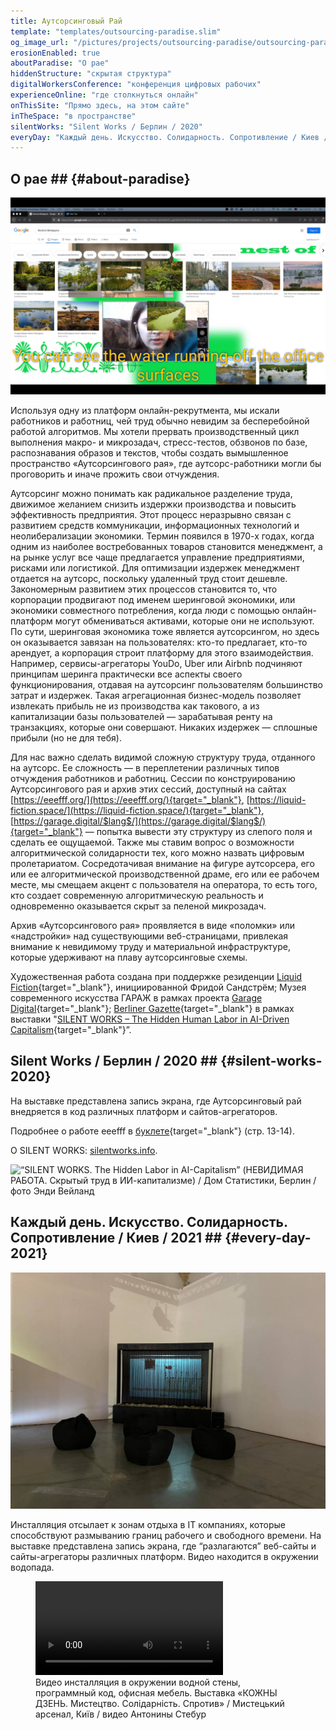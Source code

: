 ```yaml
---
title: Аутсорсинговый Рай
template: "templates/outsourcing-paradise.slim" 
og_image_url: "/pictures/projects/outsourcing-paradise/outsourcing-paradise-02.png"
erosionEnabled: true
aboutParadise: "О рае"
hiddenStructure: "скрытая структура"
digitalWorkersConference: "конференция цифровых рабочих"
experienceOnline: "где столкнуться онлайн"
onThisSite: "Прямо здесь, на этом сайте"
inTheSpace: "в пространстве"
silentWorks: "Silent Works / Берлин / 2020"
everyDay: "Каждый день. Искусство. Солидарность. Сопротивление / Киев / 2021"
---
```


## О рае ## {#about-paradise}

![Разложенный интерфейс. Скриншот](/pictures/projects/outsourcing-paradise/outsourcing-paradise-02.png)

Используя одну из платформ онлайн-рекрутмента, мы искали работников и работниц, чей труд обычно невидим за бесперебойной работой алгоритмов. Мы хотели прервать производственный цикл выполнения макро- и микрозадач, стресс-тестов, обзвонов по базе, распознавания образов и текстов, чтобы создать вымышленное пространство «Аутсорсингового рая», где аутсорс-работники могли бы проговорить и иначе прожить свои отчуждения.

Аутсорсинг можно понимать как радикальное разделение труда, движимое желанием снизить издержки производства и повысить эффективность предприятия. Этот процесс неразрывно связан с развитием средств коммуникации, информационных технологий и неолиберализации экономики. Термин появился в 1970-х годах, когда одним из наиболее востребованных товаров становится менеджмент, а на рынке услуг все чаще предлагается управление предприятиями, рисками или логистикой. Для оптимизации издержек менеджмент отдается на аутсорс, поскольку удаленный труд стоит дешевле. Закономерным развитием этих процессов становится то, что корпорации продвигают под именем шеринговой экономики, или экономики совместного потребления, когда люди с помощью онлайн-платформ могут обмениваться активами, которые они не используют. По сути, шеринговая экономика тоже является аутсорсингом, но здесь он оказывается завязан на пользователях: кто-то предлагает, кто-то арендует, а корпорация строит платформу для этого взаимодействия. Например, сервисы-агрегаторы YouDo, Uber или Airbnb подчиняют принципам шеринга практически все аспекты своего функционирования, отдавая на аутсорсинг пользователям большинство затрат и издержек. Такая агрегационная бизнес-модель позволяет извлекать прибыль не из производства как такового, а из капитализации базы пользователей — зарабатывая ренту на транзакциях, которые они совершают. Никаких издержек — сплошные прибыли (но не для тебя).

Для нас важно сделать видимой сложную структуру труда, отданного на аутсорс. Ее сложность — в переплетении различных типов отчуждения работников и работниц. Сессии по конструированию Аутсорсингового рая и архив этих сессий, доступный на сайтах [https://eeefff.org/](https://eeefff.org/){target="_blank"}, [https://liquid-fiction.space/](https://liquid-fiction.space/){target="_blank"}, [https://garage.digital/$lang$/](https://garage.digital/$lang$/){target="_blank"} — попытка вывести эту структуру из слепого поля и сделать ее ощущаемой. Также мы ставим вопрос о возможности алгоритмической солидарности тех, кого можно назвать цифровым пролетариатом. Сосредотачивая внимание на фигуре аутсорсера, его или ее алгоритмической производственной драме, его или ее рабочем месте, мы смещаем акцент с пользователя на оператора, то есть того, кто создает современную алгоритмическую реальность и одновременно оказывается скрыт за пеленой микрозадач.

Архив «Аутсорсингового рая» проявляется в виде «поломки» или «надстройки» над существующими веб-страницами, привлекая внимание к невидимому труду и материальной инфраструктуре, которые удерживают на плаву аутсорсинговые схемы.

Художественная работа создана при поддержке резиденции [Liquid Fiction](https://liquid-fiction.space/){target="_blank"}, инициированной Фридой Сандстрём; Музея современного искусства ГАРАЖ в рамках проекта [Garage Digital](https://garage.digital/$lang$/){target="_blank"}; [Berliner Gazette](https://berlinergazette.de/){target="_blank"} в рамках выставки "[SILENT WORKS – The Hidden Human Labor in AI-Driven Capitalism](https://silentworks.info){target="_blank"}”. 

## Silent Works / Берлин / 2020 ## {#silent-works-2020}

На выставке представлена запись экрана, где Аутсорсинговый рай внедряется в код различных платформ и сайтов-агрегаторов. 

Подробнее о работе eeefff в [буклете](https://berlinergazette.de/wp-content/uploads/SILENT-WORKS_Reader.pdf){target="_blank"} (стр. 13-14).

О SILENT WORKS: [silentworks.info](https://silentworks.info).

![“SILENT WORKS. The Hidden Labor in AI-Capitalism” (НЕВИДИМАЯ РАБОТА. Скрытый труд в ИИ-капитализме) / Дом Статистики, Берлин / фото Энди Вейланд](/pictures/projects/outsourcing-paradise/outsourcing-paradise-01.jpg)

## Каждый день. Искусство. Солидарность. Сопротивление / Киев / 2021 ## {#every-day-2021}

![Видео инсталляция  в окружении водной стены, программный код, офисная мебель. Выставка «КОЖНЫ ДЗЕНЬ. Мистецтво. Солідарність. Спротив» / Мистецький арсенал, Київ / фото Антонины Стебур](/pictures/projects/outsourcing-paradise/outsourcing-paradise-03.jpg)

Инсталляция отсылает к зонам отдыха в IT компаниях, которые способствуют размыванию границ рабочего и свободного времени. На выставке представлена запись экрана, где “разлагаются” веб-сайты и сайты-агрегаторы различных платформ. Видео находится в окружении водопада. 

<figure><video controls="true" loop="true"><source src="/pictures/projects/outsourcing-paradise/outsourcing-paradise-04.mp4" type="video/mp4"></video><figcaption>Видео инсталляция  в окружении водной стены, программный код, офисная мебель. Выставка «КОЖНЫ ДЗЕНЬ. Мистецтво. Солідарність. Спротив» / Мистецький арсенал, Київ / видео Антонины Стебур<figcaption></figure>

